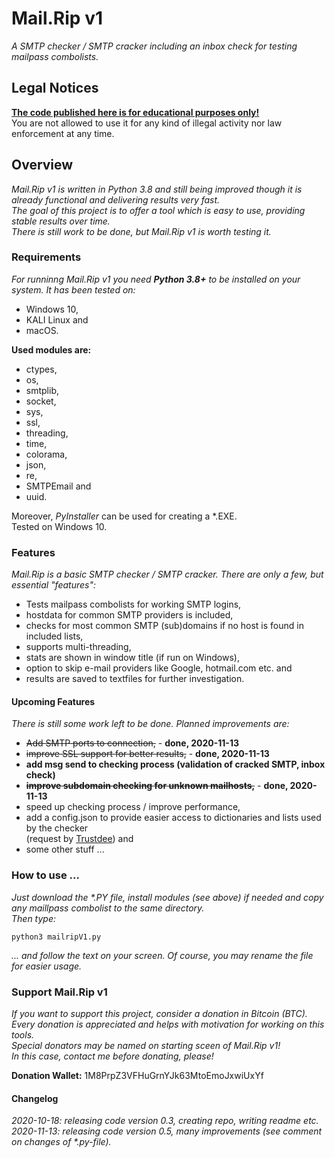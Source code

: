 # Mail.Rip v1
<p><i>A SMTP checker / SMTP cracker including an inbox check for testing mailpass combolists.</i></p>

<h2>Legal Notices</h2>
<p>
  <b><u>The code published here is for educational purposes only!</u></b><br>
  You are not allowed to use it for any kind of illegal activity nor law enforcement at any time.
</p>

<h2>Overview</h2>
<p>
  <i>Mail.Rip v1 is written in Python 3.8 and still being improved though it is already functional and delivering results very fast.<br>
    The goal of this project is to offer a tool which is easy to use, providing stable results over time.<br>
    There is still work to be done, but Mail.Rip v1 is worth testing it.</i>
</p>

<h3>Requirements</h3>
<p><i>For runninng Mail.Rip v1 you need <b>Python 3.8+</b> to be installed on your system. It has been tested on:</i></p>
<p>
  <ul>
    <li>Windows 10,</li>
    <li>KALI Linux and</li>
    <li>macOS.</li>
  </ul>
</p>
<p><b>Used modules are:</b></p>
<p>
  <ul>
    <li>ctypes,</li>
    <li>os,</li>
    <li>smtplib,</li>
    <li>socket,</li>
    <li>sys,</li>
    <li>ssl,</li>
    <li>threading,</li>
    <li>time,</li>
    <li>colorama,</li>
    <li>json,</li>
    <li>re,</li>
    <li>SMTPEmail and</li>
    <li>uuid.</li>
  </ul>
</p>
<p>
  Moreover, <i>PyInstaller</i> can be used for creating a *.EXE.<br>
  Tested on Windows 10.
</p>

<h3>Features</h3>
<p><i>Mail.Rip is a basic SMTP checker / SMTP cracker. There are only a few, but essential "features":</i></p>
<p>
  <ul>
    <li>Tests mailpass combolists for working SMTP logins,</li>
    <li>hostdata for common SMTP providers is included,</li>
    <li>checks for most common SMTP (sub)domains if no host is found in included lists,</li>
    <li>supports multi-threading,</li>
    <li>stats are shown in window title (if run on Windows),</li>
    <li>option to skip e-mail providers like Google, hotmail.com etc. and</li>
    <li>results are saved to textfiles for further investigation.</li>
  </ul>
</p>

<h4>Upcoming Features</h4>
<p>
  <i>There is still some work left to be done. Planned improvements are:</i>
</p>
<p>
  <ul>
    <li><del>Add SMTP ports to connection,</del> - <b>done, 2020-11-13</b></li>
    <li><del>improve SSL support for better results,</del> - <b>done, 2020-11-13</b></li>
    <li><b>add msg send to checking process (validation of cracked SMTP, inbox check)</b></li>
    <li><del><b>improve subdomain checking for unknown mailhosts,</b></del> - <b>done, 2020-11-13</b></li>
    <li>speed up checking process / improve performance,</li>
    <li>add a config.json to provide easier access to dictionaries and lists used by the checker<br>
      (request by <a href="https://github.com/Trustdee" target=_blank>Trustdee</a>) and</li>
    <li>some other stuff ...</li>
  </ul>
</p>

<h3>How to use ...</h3>
<p>
  <i>Just download the *.PY file, install modules (see above) if needed and copy any maillpass combolist to the same directory.<br>
    Then type:</i>
</p>

```
python3 mailripV1.py
```

<p>
  <i>... and follow the text on your screen. Of course, you may rename the file for easier usage.</i>
</p>

<h3>Support Mail.Rip v1</h3>
<p>
  <i>If you want to support this project, consider a donation in Bitcoin (BTC).<br>
    Every donation is appreciated and helps with motivation for working on this tools.<br>
    Special donators may be named on starting sceen of Mail.Rip v1!<br>
    In this case, contact me before donating, please!</i>
</p>
<p>
  <b>Donation Wallet:</b>   1M8PrpZ3VFHuGrnYJk63MtoEmoJxwiUxYf
</p>

<h4>Changelog</h4>
<p>
  <i>2020-10-18: releasing code version 0.3, creating repo, writing readme etc.</i><br>
  <i>2020-11-13: releasing code version 0.5, many improvements (see comment on changes of *.py-file).</i>
</p>
